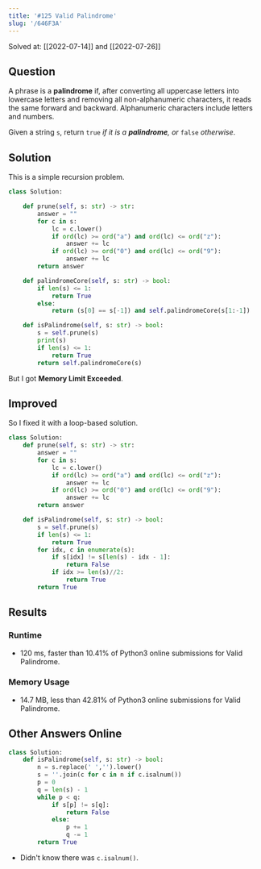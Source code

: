 ```yaml
---
title: '#125 Valid Palindrome'
slug: '/646F3A'
---
```


Solved at: [[2022-07-14]] and [[2022-07-26]]

## Question

A phrase is a **palindrome** if, after converting all uppercase letters into lowercase letters and removing all non-alphanumeric characters, it reads the same forward and backward. Alphanumeric characters include letters and numbers.

Given a string `s`, return `true` _if it is a **palindrome**, or_ `false` _otherwise_.

## Solution

This is a simple recursion problem.

```python
class Solution:

    def prune(self, s: str) -> str:
        answer = ""
        for c in s:
            lc = c.lower()
            if ord(lc) >= ord("a") and ord(lc) <= ord("z"):
                answer += lc
            if ord(lc) >= ord("0") and ord(lc) <= ord("9"):
                answer += lc
        return answer

    def palindromeCore(self, s: str) -> bool:
        if len(s) <= 1:
            return True
        else:
            return (s[0] == s[-1]) and self.palindromeCore(s[1:-1])

    def isPalindrome(self, s: str) -> bool:
        s = self.prune(s)
        print(s)
        if len(s) <= 1:
            return True
        return self.palindromeCore(s)
```

But I got **Memory Limit Exceeded**.

## Improved

So I fixed it with a loop-based solution.

```python
class Solution:
    def prune(self, s: str) -> str:
        answer = ""
        for c in s:
            lc = c.lower()
            if ord(lc) >= ord("a") and ord(lc) <= ord("z"):
                answer += lc
            if ord(lc) >= ord("0") and ord(lc) <= ord("9"):
                answer += lc
        return answer

    def isPalindrome(self, s: str) -> bool:
        s = self.prune(s)
        if len(s) <= 1:
            return True
        for idx, c in enumerate(s):
            if s[idx] != s[len(s) - idx - 1]:
                return False
            if idx >= len(s)//2:
                return True
        return True
```

## Results

### Runtime

- 120 ms, faster than 10.41% of Python3 online submissions for Valid Palindrome.

### Memory Usage

- 14.7 MB, less than 42.81% of Python3 online submissions for Valid Palindrome.

## Other Answers Online

```python
class Solution:
    def isPalindrome(self, s: str) -> bool:
        n = s.replace(' ','').lower()
        s = ''.join(c for c in n if c.isalnum())
        p = 0
        q = len(s) - 1
        while p < q:
            if s[p] != s[q]:
                return False
            else:
                p += 1
                q -= 1
        return True
```

- Didn't know there was `c.isalnum()`.

